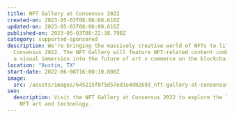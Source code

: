 ```yaml
---
title: NFT Gallery at Consensus 2022
created-on: 2023-05-03T08:06:08.616Z
updated-on: 2023-05-03T08:06:08.616Z
published-on: 2023-05-03T08:22:38.798Z
category: supported-sponsored
description: We're bringing the massively creative world of NFTs to life at
  Consensus 2022. The NFT Gallery will feature NFT-related content combined with
  a visual immersion into the future of art x commerce on the blockchain.
location: "Austin, TX"
start-date: 2022-06-08T16:00:10.000Z
image:
  src: /assets/images/645215f075d57ed1e4d02693_nft-gallery-at-consensus.png
seo:
  description: Visit the NFT Gallery at Consensus 2022 to explore the latest in
    NFT art and technology.
---
```

